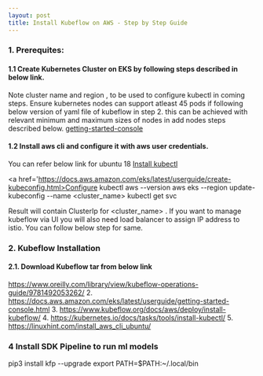 ```yaml
---
layout: post
title: Install Kubeflow on AWS - Step by Step Guide 
--- 
```




<h3>1. Prerequites:</h3>
<h4> 1.1 Create Kubernetes Cluster on EKS by following steps described in below link.</h4> 
Note cluster name <cluster_name> and region <region-code>, to be used to configure kubectl in coming steps.
Ensure kubernetes nodes can support atleast 45 pods if following below version of yaml file of kubeflow in step 2. this can be achieved with relevant minimum and maximum sizes of nodes in add nodes steps described below.
    <a href='https://docs.aws.amazon.com/eks/latest/userguide/getting-started-console.html'>getting-started-console</a>
    
<h4> 1.2 Install aws cli and configure it with aws user credentials.</h4>
You can refer below link for ubuntu 18
<a href='https://linuxhint.com/install_aws_cli_ubuntu/>Install AWS</a>
    
<h4> 1.3 Install and Configure kubectl </h4>
<a href='https://kubernetes.io/docs/tasks/tools/install-kubectl/>Install kubectl</a>

<a href='https://docs.aws.amazon.com/eks/latest/userguide/create-kubeconfig.html>Configure kubectl</a>
    aws --version
    aws eks --region <region-code> update-kubeconfig --name <cluster_name>
    kubectl get svc
    
Result will contain ClusterIp for <cluster_name> . If you want to manage kubeflow via UI you will also need load balancer to assign IP address to istio. You can follow below step for same.
       
<h3> 2. Kubeflow Installation </h3>
<h4> 2.1. Download Kubeflow tar from below link</h4>
<a href='https://www.kubeflow.org/docs/aws/deploy/install-kubeflow/>Install kubeflow</a>
    
    tar -xvf kfctl_v1.1.0_<platform>.tar.gz

Add kfctl to PATH, to make the kfctl binary easier to use.

    export PATH=$PATH:"<path to kfctl>"

<h4> 2.2. Use the following kfctl configuration file for the AWS setup without authentication:</h4>
    export CONFIG_URI="https://raw.githubusercontent.com/kubeflow/manifests/v1.1-branch/kfdef/kfctl_aws.v1.1.0.yaml"

Alternatively, use the following kfctl configuration if you want to enable authentication, authorization and multi-user:
    export CONFIG_URI="https://raw.githubusercontent.com/kubeflow/manifests/v1.1-branch/kfdef/kfctl_aws_cognito.v1.1.0.yaml"

<h4> 2.3. Set an environment variable for your AWS cluster name.</h4>
    export AWS_CLUSTER_NAME=<YOUR EKS CLUSTER NAME>

<h4> 2.4. Create the directory you want to store deployment, this has to be ${AWS_CLUSTER_NAME} </h4>
**${AWS_CLUSTER_NAME} - The name of your eks cluster. This will be picked by kfctl and set value to metadata.name. alb-ingress-controller requires correct value to provision application load balancers. Alb will be only created with correct cluster name.

    mkdir ${AWS_CLUSTER_NAME} && cd ${AWS_CLUSTER_NAME}

<h4> 2.5. Download your configuration files, so that you can customize the configuration before deploying Kubeflow. </h4>
    wget -O kfctl_aws.yaml $CONFIG_URI

<h4> 2.6 Get Rolename for authentication </h4>
    aws iam list-roles \
        | jq -r ".Roles[] \
        | select(.RoleName \
        | startswith(\"eksctl-$AWS_CLUSTER_NAME\") and contains(\"NodeInstanceRole\")) \
        .RoleName"
    
<h4> 2.7 Apply yaml file    </h4>
    kfctl apply -V -f kfctl_aws.yaml

<h4> 2.8 Wait for all the resources to become ready in the kubeflow namespace. </h4>
    kubectl -n kubeflow get all


<h4> 2.9 Access Kubeflow central dashboard </h4>
Run the following command to get your Kubeflow service’s endpoint host name and copy link in browser.

    kubectl get ingress -n istio-system
Paste the address value in yor browser to view Kubeflow UI
    
<h3> 3 References: </h3>
1. <a href='https://www.oreilly.com/library/view/kubeflow-operations-guide/9781492053262/'>https://www.oreilly.com/library/view/kubeflow-operations-guide/9781492053262/</a>
2. <a href='https://docs.aws.amazon.com/eks/latest/userguide/getting-started-console.html'>https://docs.aws.amazon.com/eks/latest/userguide/getting-started-console.html</a>
3. <a href='https://www.kubeflow.org/docs/aws/deploy/install-kubeflow/'>https://www.kubeflow.org/docs/aws/deploy/install-kubeflow/</a>
4. <a href='https://kubernetes.io/docs/tasks/tools/install-kubectl/'>https://kubernetes.io/docs/tasks/tools/install-kubectl/</a>
5. <a href='https://linuxhint.com/install_aws_cli_ubuntu/'>https://linuxhint.com/install_aws_cli_ubuntu/</a>


<h3> 4 Install SDK Pipeline to run ml models </h3>
pip3 install kfp --upgrade
export PATH=$PATH:~/.local/bin
